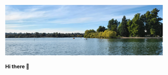 [![Header](https://raw.githubusercontent.com/MasonOgden/MasonOgden/MasonOgden/20210925_155931.jpg "Header")](https://www.linkedin.com/in/mason-ogden-063b81165/)

### Hi there 👋

<!--
**MasonOgden/MasonOgden** is a ✨ _special_ ✨ repository because its `README.md` (this file) appears on your GitHub profile.

Here are some ideas to get you started:

- 🔭 I’m currently working on ...
- 🌱 I’m currently learning ...
- 👯 I’m looking to collaborate on ...
- 🤔 I’m looking for help with ...
- 💬 Ask me about ...
- 📫 How to reach me: ...
- 😄 Pronouns: ...
- ⚡ Fun fact: ...
-->
